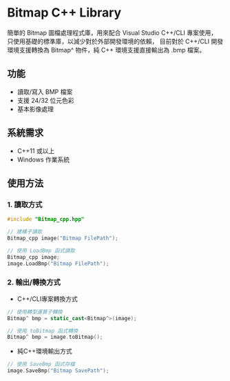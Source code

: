 # Bitmap C++ Library

簡單的 Bitmap 圖檔處理程式庫，用來配合 Visual Studio C++/CLI 專案使用，
只使用基礎的標準庫，以減少對於外部開發環境的依賴，
目前對於 C++/CLI 開發環境支援轉換為 Bitmap^ 物件，純 C++ 環境支援直接輸出為 .bmp 檔案。

## 功能
- 讀取/寫入 BMP 檔案
- 支援 24/32 位元色彩
- 基本影像處理

## 系統需求
- C++11 或以上
- Windows 作業系統

## 使用方法

### 1. 讀取方式
```cpp
#include "Bitmap_cpp.hpp"

// 建構子讀取
Bitmap_cpp image("Bitmap FilePath");

// 使用 LoadBmp 函式讀取
Bitmap_cpp image;
image.LoadBmp("Bitmap FilePath");
```

### 2. 輸出/轉換方式
- C++/CLI專案轉換方式
```cpp
// 使用轉型運算子轉換
Bitmap^ bmp = static_cast<Bitmap^>(image);

// 使用 toBitmap 函式轉換
Bitmap^ bmp = image.toBitmap();
```

- 純C++環境輸出方式
```cpp
// 使用 SaveBmp 函式存檔
image.SaveBmp("Bitmap SavePath");
```
